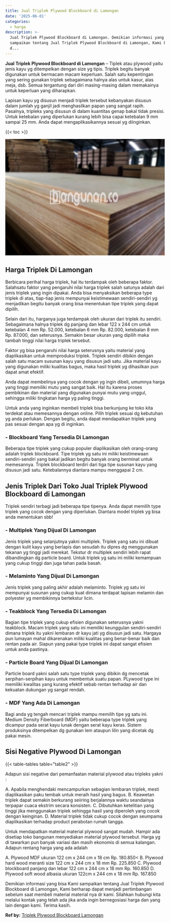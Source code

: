 ```yaml
---
title: Jual Triplek Plywood Blockboard di Lamongan
date: '2025-06-01'
categories:
  - harga
description: >-
  Jual Triplek Plywood Blockboard di Lamongan. Demikian informasi yang bisa Kami
  sampaikan tentang Jual Triplek Plywood Blockboard di Lamongan, Kami berharap
  d...
---
```


**Jual Triplek Plywood Blockboard di Lamongan** – Tiplek atau plywood yaitu jenis kayu yg ditempelkan dengan size yg tipis. Triplek begitu banyak digunakan untuk bermacam macam keperluan. Salah satu kepentingan yang sering gunakan triplek sebagaimana halnya alas untuk kasur, alas meja, dsb. Semua tergantung dari diri masing-masing dalam memakainya untuk keperluan yang diharapkan.

Lapisan kayu yg disusun menjadi triplek tersebut kebanyakan disusun dalam jumlah yg ganjil jadi menghasilkan papan yang sangat rapih. Pasalnya, tripleks yang disusun di dalam kuantitas genap bakal tidak presisi. Untuk ketebalan yang diperlukan kurang lebih bisa capai ketebalan 9 mm sampai 25 mm. Anda dapat mengaplikasikannya sesuai yg diinginkan.

{{< toc >}}

![Jual Triplek Plywood Blockboard di Lamongan](/images/jual-triplek-murah-46.png)

## Harga Triplek Di Lamongan

Berbicara perihal harga triplek, hal itu terdampak oleh beberapa faktor. Salahsatu faktor yang pengaruhi nilai harga triplek salah satunya adalah dari jenis triplek yang ingin dipakai. Anda bisa menyaksikan beberapa type triplek di atas, tiap-tiap jenis mempunyai keistimewaan sendiri-sendiri yg menjadikan begitu banyak orang bisa menentukan tipe triplek yang dapat dipilih.

Selain dari itu, harganya juga terdampak oleh ukuran dari triplek itu sendiri. Sebagaimana halnya triplek dg panjang dan lebar 122 x 244 cm untuk ketebalan 4 mm Rp. 52.000, ketebalan 6 mm Rp. 82.000, ketebalan 8 mm Rp. 87.000, dan seterusnya. Semakin besar ukuran yang dipilih maka tambah tinggi nilai harga triplek tersebut.

Faktor yg bisa pengaruhi nilai harga seterusnya yaitu material yang diaplikasikan untuk memproduksi triplek. Triplek sendiri dibikin dengan salah satu macam susunan kayu yang disusun jadi satu. Jika material kayu yang digunakan miliki kualitas bagus, maka hasil triplek yg dihasilkan pun dapat amat efektif.

Anda dapat membelinya yang cocok dengan yg ingin dibeli, umumnya harga yang tinggi memiliki mutu yang sangat baik. Hal itu karena proses pembikinan dan material yang digunakan punyai mutu yang unggul, sehingga miliki tingkatan harga yg paling tinggi.

Untuk anda yang inginkan membeli triplek bisa berkunjung ke toko kita terdekat atau memesannya dengan online. Pilih triplek sesuai dg kebutuhan yg anda perlukan. Dengan begitu, anda dapat mendapatkan triplek yang pas sesuai dengan apa yg di inginkan.

### \- Blockboard Yang Tersedia Di Lamongan

Beberapa tipe triplek yang cukup populer diaplikasikan oleh orang-orang adalah triplek blockboard. Tipe triplek yg satu ini miliki keistimewaan sendiri-sendiri yang bakal jadikan begitu banyak orang berminat untuk memesannya. Triplek blockboard terdiri dari tiga tipe susunan kayu yang disusun jadi satu. Ketebalannya diantara mampu menggapai 2 cm.

## Jenis Triplek Dari Toko Jual Triplek Plywood Blockboard di Lamongan

Triplek sendiri terbagi jadi beberapa tipe tipenya. Anda dapat memilih type triplek yang cocok dengan yang diperlukan. Diantara model triplek yg bisa anda menentukan sbb!

### \- Multiplek Yang Dijual Di Lamongan

Jenis triplek yang selanjutnya yakni multiplek. Triplek yang satu ini dibuat dengan kulit kayu yang berlapis dan sesudah itu dipres dg menggunakan tekanan yg tinggi jadi merekat. Tekstur dr multiplek sendiri lebih rapat dibandingkan dg particle board. Untuk triplek yg satu ini miliki kemampuan yang cukup tinggi dan juga tahan pada basah.

### \- Melaminto Yang Dijual Di Lamongan

Jenis triplek yang paling akhir adalah melaminto. Triplek yg satu ini mempunyai susunan yang cukup kuat dimana terdapat lapisan melamin dan polyester yg membikinnya bertekstur licin.

### \- Teakblock Yang Tersedia Di Lamongan

Bagian tipe triplek yang cukup efisien digunakan seterusnya yakni teakblock. Macam triplek yang satu ini memiliki keunggulan sendiri-sendiri dimana triplek itu yakni lembaran dr kayu jati yg disusun jadi satu. Hargaya pun lumayan mahal dikarenakan miliki kualitas yang benar-benar baik dan rentan pada air. Siapun yang pakai type triplek ini dapat sangat efisien untuk anda pastinya.

### \- Particle Board Yang Dijual Di Lamongan

Particle board yakni salah satu type triplek yang dibikin dg mencetak serpihan-serpihan kayu untuk membentuk suatu papan. PLywood type ini memiliki kwalitas yang kurang efektif sebab rentan terhadap air dan kekuatan dukungan yg sangat rendah.

### \- MDF Yang Ada Di Lamongan

Bagi anda yg tengah mencari triplek mampu memilih tipe yg satu ini. Medium Density Fiberboard (MDF) yaitu beberapa type triplek yang dicampur pada serat kayu lunak dengan serat kayu keras. Sistem produksinya ditempelkan dg gunakan lem ataupun lilin yang dicetak dg pakai mesin.

## Sisi Negative Plywood Di Lamongan

{{< table-tables table="table2" >}}

Adapun sisi negative dari pemanfaatan material plywood atau tripleks yakni :

A. Apabila menghendaki mencampurkan sebagian lembaran triplek, mesti diaplikasikan paku tembak untuk meraih hasil yang bagus. B. Keawetan triplek dapat semakin berkurang seiiring berjalannya waktu seandainya terpapar cuaca ekstrim secara konsisten. C. Dibutuhkan ketelitian yang tinggi jika menggunakan triplek sehingga hasil yang diperoleh yang cocok dengan keinginan. D. Material triplek tidak cukup cocok dengan seumpama diaplikasikan terhadap product perabotan rumah tangga.

Untuk mendapatkan material material plywood sangat mudah. Hampir ada disetiap toko bangunan menyediakan material plywood tersebut. Harga yg di tawarkan pun banyak variasi dan masih ekonomis di semua kalangan. Adapun rentang harga yang ada adalah

A. Plywood MDF ukuran 122 cm x 244 cm x 18 cm Rp. 180.850< B. Plywood hard wood meranti size 122 cm x 244 cm x 18 mm Rp. 225.850 C. Plywood blockboard panjang dan lebar 122 cm x 244 cm x 18 mm Rp. 160.850 D. Plywood soft wood albasia ukuran 122cm x 244 cm x 18 mm Rp. 167.850

Demikian informasi yang bisa Kami sampaikan tentang Jual Triplek Plywood Blockboard di Lamongan, Kami berharap dapat menjadi pertimbangan sebelum saat membeli material material nya dr kami. Silahkan hubungi kita melalui kontak yang telah ada jika anda ingin bernegosiasi harga dan yang lain dengan kami. Terima kasih.

**Ref by:** [Triplek Plywood Blockboard Lamongan](https://id.wikipedia.org/wiki/Triplek)
